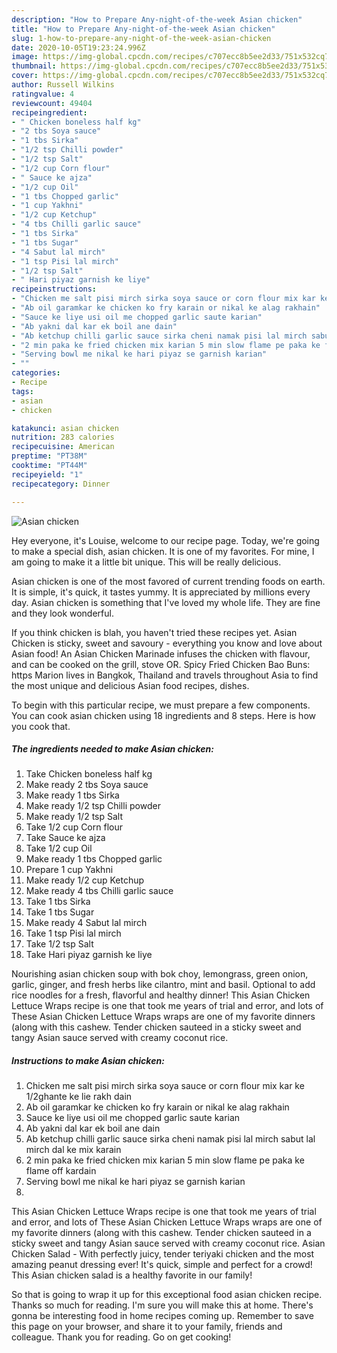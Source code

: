 ```yaml
---
description: "How to Prepare Any-night-of-the-week Asian chicken"
title: "How to Prepare Any-night-of-the-week Asian chicken"
slug: 1-how-to-prepare-any-night-of-the-week-asian-chicken
date: 2020-10-05T19:23:24.996Z
image: https://img-global.cpcdn.com/recipes/c707ecc8b5ee2d33/751x532cq70/asian-chicken-recipe-main-photo.jpg
thumbnail: https://img-global.cpcdn.com/recipes/c707ecc8b5ee2d33/751x532cq70/asian-chicken-recipe-main-photo.jpg
cover: https://img-global.cpcdn.com/recipes/c707ecc8b5ee2d33/751x532cq70/asian-chicken-recipe-main-photo.jpg
author: Russell Wilkins
ratingvalue: 4
reviewcount: 49404
recipeingredient:
- " Chicken boneless half kg"
- "2 tbs Soya sauce"
- "1 tbs Sirka"
- "1/2 tsp Chilli powder"
- "1/2 tsp Salt"
- "1/2 cup Corn flour"
- " Sauce ke ajza"
- "1/2 cup Oil"
- "1 tbs Chopped garlic"
- "1 cup Yakhni"
- "1/2 cup Ketchup"
- "4 tbs Chilli garlic sauce"
- "1 tbs Sirka"
- "1 tbs Sugar"
- "4 Sabut lal mirch"
- "1 tsp Pisi lal mirch"
- "1/2 tsp Salt"
- " Hari piyaz garnish ke liye"
recipeinstructions:
- "Chicken me salt pisi mirch sirka soya sauce or corn flour mix kar ke 1/2ghante ke lie rakh dain"
- "Ab oil garamkar ke chicken ko fry karain or nikal ke alag rakhain"
- "Sauce ke liye usi oil me chopped garlic saute karian"
- "Ab yakni dal kar ek boil ane dain"
- "Ab ketchup chilli garlic sauce sirka cheni namak pisi lal mirch sabut lal mirch dal ke mix karain"
- "2 min paka ke fried chicken mix karian 5 min slow flame pe paka ke flame off kardain"
- "Serving bowl me nikal ke hari piyaz se garnish karian"
- ""
categories:
- Recipe
tags:
- asian
- chicken

katakunci: asian chicken 
nutrition: 283 calories
recipecuisine: American
preptime: "PT38M"
cooktime: "PT44M"
recipeyield: "1"
recipecategory: Dinner

---
```



![Asian chicken](https://img-global.cpcdn.com/recipes/c707ecc8b5ee2d33/751x532cq70/asian-chicken-recipe-main-photo.jpg)

Hey everyone, it's Louise, welcome to our recipe page. Today, we're going to make a special dish, asian chicken. It is one of my favorites. For mine, I am going to make it a little bit unique. This will be really delicious.

Asian chicken is one of the most favored of current trending foods on earth. It is simple, it's quick, it tastes yummy. It is appreciated by millions every day. Asian chicken is something that I've loved my whole life. They are fine and they look wonderful.

If you think chicken is blah, you haven&#39;t tried these recipes yet. Asian Chicken is sticky, sweet and savoury - everything you know and love about Asian food! An Asian Chicken Marinade infuses the chicken with flavour, and can be cooked on the grill, stove OR. Spicy Fried Chicken Bao Buns: https Marion lives in Bangkok, Thailand and travels throughout Asia to find the most unique and delicious Asian food recipes, dishes.


To begin with this particular recipe, we must prepare a few components. You can cook asian chicken using 18 ingredients and 8 steps. Here is how you cook that.

<!--inarticleads1-->

##### The ingredients needed to make Asian chicken:

1. Take  Chicken boneless half kg
1. Make ready 2 tbs Soya sauce
1. Make ready 1 tbs Sirka
1. Make ready 1/2 tsp Chilli powder
1. Make ready 1/2 tsp Salt
1. Take 1/2 cup Corn flour
1. Take  Sauce ke ajza
1. Take 1/2 cup Oil
1. Make ready 1 tbs Chopped garlic
1. Prepare 1 cup Yakhni
1. Make ready 1/2 cup Ketchup
1. Make ready 4 tbs Chilli garlic sauce
1. Take 1 tbs Sirka
1. Take 1 tbs Sugar
1. Make ready 4 Sabut lal mirch
1. Take 1 tsp Pisi lal mirch
1. Take 1/2 tsp Salt
1. Take  Hari piyaz garnish ke liye


Nourishing asian chicken soup with bok choy, lemongrass, green onion, garlic, ginger, and fresh herbs like cilantro, mint and basil. Optional to add rice noodles for a fresh, flavorful and healthy dinner! This Asian Chicken Lettuce Wraps recipe is one that took me years of trial and error, and lots of These Asian Chicken Lettuce Wraps wraps are one of my favorite dinners (along with this cashew. Tender chicken sauteed in a sticky sweet and tangy Asian sauce served with creamy coconut rice. 

<!--inarticleads2-->

##### Instructions to make Asian chicken:

1. Chicken me salt pisi mirch sirka soya sauce or corn flour mix kar ke 1/2ghante ke lie rakh dain
1. Ab oil garamkar ke chicken ko fry karain or nikal ke alag rakhain
1. Sauce ke liye usi oil me chopped garlic saute karian
1. Ab yakni dal kar ek boil ane dain
1. Ab ketchup chilli garlic sauce sirka cheni namak pisi lal mirch sabut lal mirch dal ke mix karain
1. 2 min paka ke fried chicken mix karian 5 min slow flame pe paka ke flame off kardain
1. Serving bowl me nikal ke hari piyaz se garnish karian
1. 


This Asian Chicken Lettuce Wraps recipe is one that took me years of trial and error, and lots of These Asian Chicken Lettuce Wraps wraps are one of my favorite dinners (along with this cashew. Tender chicken sauteed in a sticky sweet and tangy Asian sauce served with creamy coconut rice. Asian Chicken Salad - With perfectly juicy, tender teriyaki chicken and the most amazing peanut dressing ever! It&#39;s quick, simple and perfect for a crowd! This Asian chicken salad is a healthy favorite in our family! 

So that is going to wrap it up for this exceptional food asian chicken recipe. Thanks so much for reading. I'm sure you will make this at home. There's gonna be interesting food in home recipes coming up. Remember to save this page on your browser, and share it to your family, friends and colleague. Thank you for reading. Go on get cooking!
